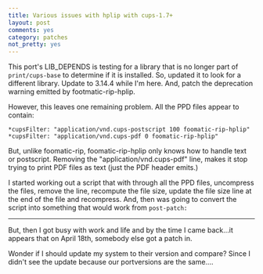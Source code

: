 ```yaml
---
title: Various issues with hplip with cups-1.7+
layout: post
comments: yes
category: patches
not_pretty: yes
---
```


This port's LIB_DEPENDS is testing for a library that is no longer part of
`print/cups-base` to determine if it is installed.  So, updated it to look for
a different library.  Update to 3.14.4 while I'm here.  And, patch the
deprecation warning emitted by footmatic-rip-hplip.

However, this leaves one remaining problem.  All the PPD files appear to
contain:

    *cupsFilter: "application/vnd.cups-postscript 100 foomatic-rip-hplip"
    *cupsFilter: "application/vnd.cups-pdf 0 foomatic-rip-hplip"

But, unlike foomatic-rip, foomatic-rip-hplip only knows how to handle text
or postscript.  Removing the "application/vnd.cups-pdf" line, makes it stop
trying to print PDF files as text (just the PDF header emits.)

I started working out a script that with through all the PPD files, uncompress
the files, remove the line, recompute the file size, update the file size line
at the end of the file and recompress.  And, then was going to convert the
script into something that would work from `post-patch:`

------

But, then I got busy with work and life and by the time I came back...it appears
that on April 18th, somebody else got a patch in.

Wonder if I should update my system to their version and compare?  Since I
didn't see the update because our portversions are the same....

